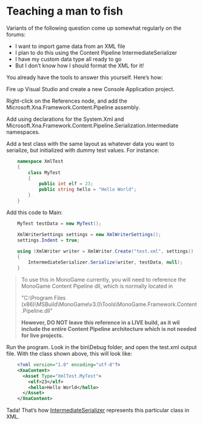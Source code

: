 # Teaching a man to fish

Variants of the following question come up somewhat regularly on the forums:

* I want to import game data from an XML file
* I plan to do this using the Content Pipeline IntermediateSerializer
* I have my custom data type all ready to go
* But I don’t know how I should format the XML for it!

You already have the tools to answer this yourself. Here’s how:

Fire up Visual Studio and create a new Console Application project.

Right-click on the References node, and add the Microsoft.Xna.Framework.Content.Pipeline assembly.

Add using declarations for the System.Xml and Microsoft.Xna.Framework.Content.Pipeline.Serialization.Intermediate namespaces.

Add a test class with the same layout as whatever data you want to serialize, but initialized with dummy test values. For instance:

```csharp
    namespace XmlTest
    {
        class MyTest
        {
            public int elf = 23;
            public string hello = "Hello World";
        }
    }
```

Add this code to Main:

```csharp
    MyTest testData = new MyTest();

    XmlWriterSettings settings = new XmlWriterSettings();
    settings.Indent = true;

    using (XmlWriter writer = XmlWriter.Create("test.xml", settings))
    {
        IntermediateSerializer.Serialize(writer, testData, null);
    }
```

> To use this in MonoGame currently, you will need to reference the MonoGame Content Pipeline dll, which is normally located in
>
> "C:\Program Files (x86)\MSBuild\MonoGame\v3.0\Tools\MonoGame.Framework.Content.Pipeline.dll"
>
> **However, DO NOT leave this reference in a LIVE build, as it wil include the entire Content Pipeline architecture which is not needed for live projects.**

Run the program. Look in the bin\Debug folder, and open the test.xml output file. With the class shown above, this will look like:

```xml
    <?xml version="1.0" encoding="utf-8"?>
    <XnaContent>
      <Asset Type="XmlTest.MyTest">
        <elf>23</elf>
        <hello>Hello World</hello>
      </Asset>
    </XnaContent>
```

Tada! That’s how [IntermediateSerializer](Everything-you-ever-wanted-to-know-about-IntermediateSerializer) represents this particular class in XML.
